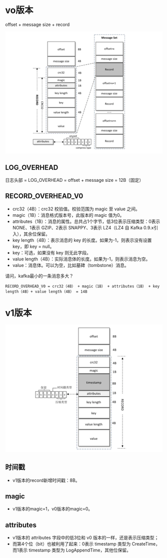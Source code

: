 # vo版本
offset + message size + record

![](imgs/2021-06-16-vcn0AD.png)

## LOG_OVERHEAD
日志头部 = LOG_OVERHEAD = offset + message size = 12B（固定）

## RECORD_OVERHEAD_V0
* crc32（4B）：crc32 校验值。校验范围为 magic 至 value 之间。
* magic（1B）：消息格式版本号，此版本的 magic 值为0。
* attributes（1B）：消息的属性。总共占1个字节，低3位表示压缩类型：0表示 NONE、1表示 GZIP、2表示 SNAPPY、3表示 LZ4（LZ4 自 Kafka 0.9.x引入），其余位保留。
* key length（4B）：表示消息的 key 的长度。如果为-1，则表示没有设置 key，即 key = null。
* key：可选，如果没有 key 则无此字段。
* value length（4B）：实际消息体的长度。如果为-1，则表示消息为空。
* value：消息体。可以为空，比如墓碑（tombstone）消息。

请问，kafka最小的一条消息多大？
```
RECORD_OVERHEAD_V0 = crc32（4B） + magic（1B） + attributes（1B） + key length（4B）+ value length（4B） = 14B
```

# v1版本

![](imgs/2021-06-16-f3Wing.png)

## 时间戳
* v1版本的record新增时间戳：8B。

## magic
* v1版本的magic=1，v0版本的magic=0。

## attributes
* v1版本的 attributes 字段中的低3位和 v0 版本的一样，还是表示压缩类型；
* 而第4个位（bit）也被利用了起来：0表示 timestamp 类型为 CreateTime，而1表示 timestamp 类型为 LogAppendTime，其他位保留。

